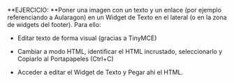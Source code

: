 **EJERCICIO: **Poner una imagen con un texto y un enlace \(por ejemplo referenciando a Aularagon\) en un Widget de Texto en el lateral \(o en la zona de widgets del footer\). Para ello:

* Editar texto de forma visual \(gracias a TinyMCE\)

* Cambiar a modo HTML, identificar el HTML incrustado, seleccionarlo y Copiarlo al Portapapeles \(Ctrl+C\)

* Acceder a editar el Widget de Texto y Pegar ahí el HTML.



